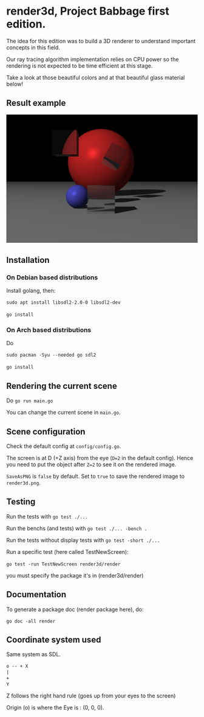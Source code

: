 # render3d, Project Babbage first edition.

The idea for this edition was to build a 3D renderer to understand important concepts in this field.

Our ray tracing algorithm implementation relies on CPU power so the rendering is not expected to be time efficient at this stage.

Take a look at those beautiful colors and at that beautiful glass material below!

## Result example

![img](assets/img/FinalScene.png)

## Installation

### On Debian based distributions

Install golang, then:
```
sudo apt install libsdl2-2.0-0 libsdl2-dev

go install
```

### On Arch based distributions

Do
```
sudo pacman -Syu --needed go sdl2

go install
```

## Rendering the current scene

Do `go run main.go`

You can change the current scene in `main.go`.

## Scene configuration

Check the default config at `config/config.go`.

The screen is at D (+Z axis) from the eye (`D=2` in the default config).
Hence you need to put the object after `Z=2` to see it on the rendered image.

`SaveAsPNG` is `false` by default. Set to `true` to save the rendered image to `render3d.png`.

## Testing

Run the tests with `go test ./...`

Run the benchs (and tests) with `go test ./... -bench .`

Run the tests without display tests with `go test -short ./...`

Run a specific test (here called TestNewScreen):

`go test -run TestNewScreen render3d/render`

you must specify the package it's in (render3d/render)

## Documentation

To generate a package doc (render package here), do:
```
go doc -all render
```

## Coordinate system used

Same system as SDL.

    o -- + X
    |
    +
    Y

Z follows the right hand rule (goes up from your eyes to the screen)

Origin (o) is where the Eye is : (0, 0, 0).
